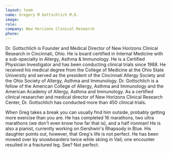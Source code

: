 ```yaml
---
layout: team
name: Gregory M Gottschlich M.D.
image:
role:
company: New Horizons Clinical Research
phone:
---
```


Dr. Gottschlich is Founder and Medical Director of New Horizons Clinical Research in Cincinnati, Ohio. He is board certified in Internal Medicine with a sub-specialty in Allergy, Asthma & Immunology. He is a Certified Physician Investigator and has been conducting clinical trials since 1988. He received his medical degree from the College of Medicine at the Ohio State University and served as the president of the Cincinnati Allergy Society and the Ohio Society of Allergy, Asthma and Immunology. Dr. Gottschlich is a fellow of the American College of Allergy, Asthma and Immunology and the American Academy of Allergy, Asthma and Immunology. As a certified clinical researcher and medical director of New Horizons Clinical Research Center, Dr. Gottschlich has conducted more than 450 clinical trials.

When Greg takes a break you can usually find him outside, probably getting more exercise than you are. He has completed 16 marathons, two ultra marathons (we don't even know how far that is), and a half ironman! He is also a pianist, currently working on Gershwin's Rhapsody in Blue. His daughter points out, however, that Greg's life is not perfect. He has been mowed over by snowboarders twice while skiing in Vail; one encounter resulted in a fractured leg. See? Not perfect.